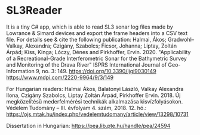 # SL3Reader
It is a tiny C# app, which is able to read SL3 sonar log files made by Lowrance &amp; Simard devices and export the frame headers into a CSV text file. For details see &amp; cite the following publication: Halmai, Ákos; Gradwohl–Valkay, Alexandra; Czigány, Szabolcs; Ficsor, Johanna; Liptay, Zoltán Árpád; Kiss, Kinga; Lóczy, Dénes and  Pirkhoffer, Ervin. 2020. "Applicability of a Recreational-Grade Interferometric Sonar for the Bathymetric Survey and Monitoring of the Drava River" ISPRS International Journal of Geo-Information 9, no. 3: 149. https://doi.org/10.3390/ijgi9030149 https://www.mdpi.com/2220-9964/9/3/149

For Hungarian readers:
Halmai Ákos, Balatonyi László, Valkay Alexandra Ilona, Czigány Szabolcs, Liptay Zoltán Árpád, Pirkhoffer Ervin. 2018. Új megközelítésű mederfelmérési technikák alkalmazása kisvízfolyásokon. Védelem Tudomány – III. évfolyam 4. szám, 2018. 12. hó.: https://ojs.mtak.hu/index.php/vedelemtudomany/article/view/13298/10731

Dissertation in Hungarian: https://pea.lib.pte.hu/handle/pea/24594
